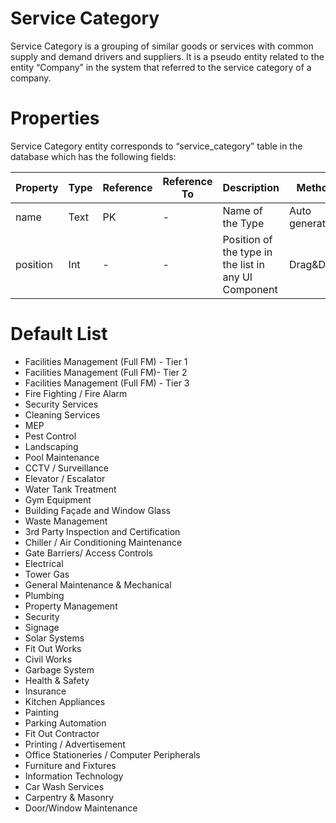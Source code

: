 # Service Category

Service Category is a grouping of similar goods or services with common supply and demand drivers and suppliers. It is a pseudo entity related to the entity “Company” in the system that referred to the service category of a company.

# Properties

Service Category entity corresponds to “service_category” table in the database which has the following fields:

| Property  | Type   | Reference | Reference To | Description | Method
| ------    | ------ | ------    | ------       | ------      | ------
name|Text|PK|-|Name of the Type|Auto generated
position|Int|-|-|Position of the type in the list in any UI Component|Drag&Drop

# Default List

* Facilities Management (Full FM) - Tier 1
* Facilities Management (Full FM)- Tier 2
* Facilities Management (Full FM) - Tier 3
* Fire Fighting / Fire Alarm
* Security Services
* Cleaning Services
* MEP
* Pest Control
* Landscaping
* Pool Maintenance
* CCTV / Surveillance
* Elevator / Escalator
* Water Tank Treatment
* Gym Equipment
* Building Façade and Window Glass
* Waste Management
* 3rd Party Inspection and Certification
* Chiller / Air Conditioning Maintenance
* Gate Barriers/ Access Controls
* Electrical
* Tower Gas
* General Maintenance & Mechanical
* Plumbing
* Property Management
* Security
* Signage
* Solar Systems
* Fit Out Works
* Civil Works
* Garbage System
* Health & Safety
* Insurance
* Kitchen Appliances
* Painting
* Parking Automation
* Fit Out Contractor
* Printing / Advertisement
* Office Stationeries / Computer Peripherals
* Furniture and Fixtures
* Information Technology
* Car Wash Services
* Carpentry & Masonry
* Door/Window Maintenance
